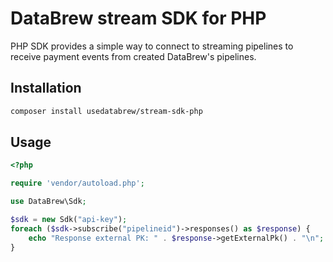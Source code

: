 # DataBrew stream SDK for PHP

PHP SDK provides a simple way to connect to streaming pipelines to receive payment events from created DataBrew's pipelines.

## Installation

```bash
composer install usedatabrew/stream-sdk-php
```

## Usage

```php
<?php

require 'vendor/autoload.php';

use DataBrew\Sdk;

$sdk = new Sdk("api-key");
foreach ($sdk->subscribe("pipelineid")->responses() as $response) {
    echo "Response external PK: " . $response->getExternalPk() . "\n";
}
```